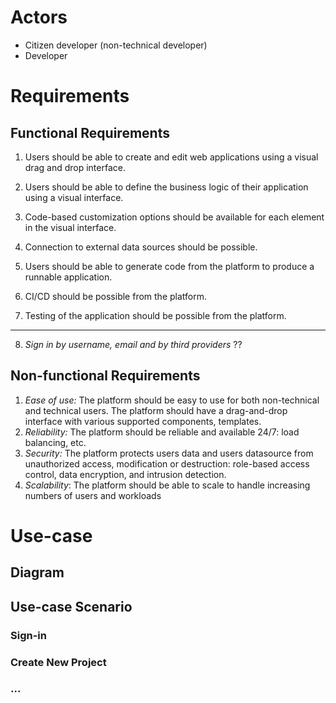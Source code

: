 # Actors
- Citizen developer (non-technical developer)
- Developer
# Requirements
## Functional Requirements
1. Users should be able to create and edit web applications using a visual drag and drop interface.

2. Users should be able to define the business logic of their application using a visual interface.

3. Code-based customization options should be available for each element in the visual interface.

4. Connection to external data sources should be possible.

5. Users should be able to generate code from the platform to produce a runnable application.

6. CI/CD should be possible from the platform.

7. Testing of the application should be possible from the platform.

---
8. *Sign in by username, email and by third providers* ??
## Non-functional Requirements
1. *Ease of use:*  The platform should be easy to use for both non-technical and technical users. The platform should have a drag-and-drop interface with various supported components, templates.
2. *Reliability:* The platform should be reliable and available 24/7: load balancing, etc.
3. *Security:* The platform protects users data and users datasource from unauthorized access, modification or destruction: role-based access control, data encryption, and intrusion detection.
4. *Scalability*: The platform should be able to scale to handle increasing numbers of users and workloads
# Use-case
## Diagram


## Use-case Scenario
### Sign-in
### Create New Project
### ...
